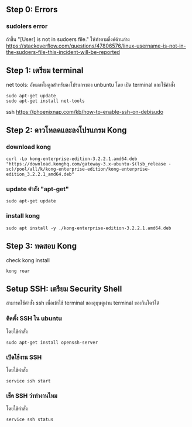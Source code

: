 
## Step 0: Errors

### sudolers error 

ถ้าขึ้น "[User] is not in sudoers file." ให้ทำตามลิ้งค์ด้านล่าง
https://stackoverflow.com/questions/47806576/linux-username-is-not-in-the-sudoers-file-this-incident-will-be-reported

## Step 1: เตรียม terminal

net tools: อัพเดทโมดูลสำหรับลงโปรแกรของ unbuntu โดย เปิด terminal และใช้คำสั่ง

```
sudo apt-get update
sudo apt-get install net-tools
```

ssh
https://phoenixnap.com/kb/how-to-enable-ssh-on-debisudo 

## Step 2: ดาวโหลดและลงโปรแกรม Kong

### download kong

```
curl -Lo kong-enterprise-edition-3.2.2.1.amd64.deb "https://download.konghq.com/gateway-3.x-ubuntu-$(lsb_release -sc)/pool/all/k/kong-enterprise-edition/kong-enterprise-edition_3.2.2.1_amd64.deb"
```

### update คำสัง "apt-get"

```
sudo apt-get update
```

### install kong

```
sudo apt install -y ./kong-enterprise-edition-3.2.2.1.amd64.deb
```

## Step 3: ทดสอบ Kong

check kong install

```
kong roar
```

## Setup SSH: เตรียม Security Shell

สามารถใช้คำสั่ง ssh เพื่อเข้าใช้ terminal ของอุบุนตูผ่าน terminal ของวินโดว์ได้

### ติดตั้ง SSH ใน ubuntu

โดยใช้คำสั่ง

```
sudo apt-get install openssh-server
```

### เปิดใช้งาน SSH

โดยใช้คำสั่ง

```
service ssh start
```

### เช็ค SSH ว่าทำงานไหม

โดยใช้คำสั่ง

```
service ssh status
```





